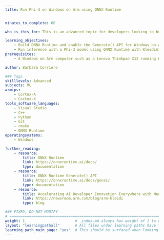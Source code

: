 ```yaml
---
title: Run Phi-3 on Windows on Arm using ONNX Runtime

   
minutes_to_complete: 60

who_is_this_for: This is an advanced topic for developers looking to build ONNX Runtime for Windows on Arm (WoA) and leverage the Generate() API to run Phi-3 inference with KleidiAI acceleration.

learning_objectives: 
    - Build ONNX Runtime and enable the Generate() API for Windows on Arm.
    - Run inference with a Phi-3 model using ONNX Runtime with KleidiAI acceleration.
prerequisites:
    - A Windows on Arm computer such as a Lenovo Thinkpad X13 running Windows 11, or a Windows on Arm [virtual machine](/learning-paths/cross-platform/woa_azure/).

author: Barbara Corriero

### Tags
skilllevels: Advanced
subjects: ML
armips:
    - Cortex-A
    - Cortex-X
tools_software_languages:
    - Visual Studio
    - C++
    - Python
    - Git
    - cmake
    - ONNX Runtime
operatingsystems:
    - Windows

further_reading:
    - resource:
        title: ONNX Runtime
        link: https://onnxruntime.ai/docs/
        type: documentation
    - resource:
        title: ONNX Runtime Generate() API
        link: https://onnxruntime.ai/docs/genai/
        type: documentation
    - resource:
        title: Accelerating AI Developer Innovation Everywhere with New Arm Kleidi
        link: https://newsroom.arm.com/blog/arm-kleidi
        type: blog

### FIXED, DO NOT MODIFY
# ================================================================================
weight: 1                       # _index.md always has weight of 1 to order correctly
layout: "learningpathall"       # All files under learning paths have this same wrapper
learning_path_main_page: "yes"  # This should be surfaced when looking for related content. Only set for _index.md of learning path content.
---
```

